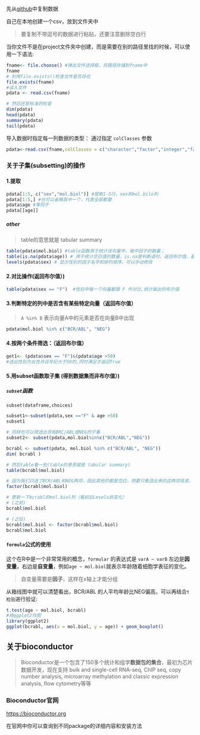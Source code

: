 先从[github](https://raw.githubusercontent.com/Bioconductor/BiocWorkshops/master/100_Morgan_RBiocForAll/ALL-phenoData.csv)中复制数据

自己在本地创建一个csv，放到文件夹中

> 要复制不带逗号的数据进行粘贴，还要注意删除空白行

当你文件不是在project文件夹中创建，而是需要在别的路径里找的时候，可以使用一下语法:

```r
fname<- file.choose() #弹出文件选择框，将路径存储到fname中
fname
# 利用file.exists()检查文件是否存在
file.exists(fname)
#读入文件
pdata <- read.csv(fname)

# 然后还是标准的检查
dim(pdata)
head(pdata)
summary(pdata)
tail(pdata)
```

导入数据时指定每一列数据的类型：
通过指定 `colClasses` 参数
```r
pdata<-read.csv(fname,colClasses = c("character","factor","integer","factor"))
```
### 关于子集(subsetting)的操作
#### 1.提取
```r
pdata[1:5, c("sex","mol.biol")] #提取1-5行，sex和mol.bilo列
pdata[1:5,] #也可以省略其中一个，代表全部都要
pdata$age #等同于
pdata[[age]]
```

##### other
> table的意思就是 tabular summary

```r
table(pdata$mol.biol) #table函数用于统计该向量中，每中因子的数量；
table(is.na(pdata$age)) # 用于统计空白值的数量，is.na是判断语句，返回布尔值，最后table统计布尔值就好了
levels(pdata$sex) # 显示性别的因子名字和排列顺序，可以手动修改
```
#### 2.对比操作(返回布尔值）)
```r
table(pdata$sex == "F")  #性别中每一个向量都跟 F 作对比,统计输出的布尔值
```

#### 3.判断特定的列中是否含有某些特定向量（返回布尔值）

> `A %in% B` 表示向量A中的元素是否在向量B中出现

```r
pdata$mol.biol %in% c("BCR/ABL", "NEG")
```

#### 4.按两个条件筛选：（返回布尔值）
```r
get1<- (pdata$sex == "F")&(pdata$age >50)
#选出性别为女性并且年纪大于50的,同时满足才返回True
```

#### 5.用subset函数取子集 (得到数据集而非布尔值）)
##### `subset`函数

`subset(dataframe,choices)`
```r
subset1<-subset(pdata,sex =="F" & age >50)
subset1

# 同样也可以筛选出含有BRC/ABL或NEG的子集
subset2<- subset(pdata,mol.biol%in%c("BCR/ABL","NEG"))
```

```r
bcrabl <- subset(pdata, mol.biol %in% c("BCR/ABL", "NEG"))
dim( bcrabl )

# 然后table看一些(table的意思就是 tabular summary)
table(bcrabl$mol.biol)

# 因为我们只选了BCR/ABL和NEG两项，因此其他的都是空白，想要只看选出来的这两项信息，可以
factor(bcrabl$mol.biol)

# 更新一下bcrabl的mol.biol列（看前后Levels的变化）
# (之前)
bcrabl$mol.biol

# (之后)
bcrabl$mol.biol <- factor(bcrabl$mol.biol)
bcrabl$mol.biol

```

#### `formula`公式的使用
这个在R中是一个非常常用的概念，`formular` 的表达式是 `varA ~ varB` 左边是**因变量**，右边是**自变量**，例如`age ~ mol.biol`就表示年龄随着细胞学表征的变化。
> 自变量需要是**因子**，这样在x轴上才能分组

从箱线图中就可以清楚看出，BCR/ABL 的人平均年龄比NEG偏高，可以再结合`t检验`进行验证:
```r
t.test(age ~ mol.biol, bcrabl)
#用ggplot2作图
library(ggplot2)
ggplot(bcrabl, aes(x = mol.biol, y = age)) + geom_boxplot()
```

## 关于bioconductor

> Bioconductor是一个包含了150多个统计和组学**数据包的集合**，最初为芯片数据开发，现在支持 bulk and single-cell RNA-seq, ChIP seq, copy number analysis, microarray methylation and classic expression analysis, flow cytometry等等

### Bioconductor官网
 https://bioconductor.org

在官网中你可以查询到不同package的详细内容和安装方法
